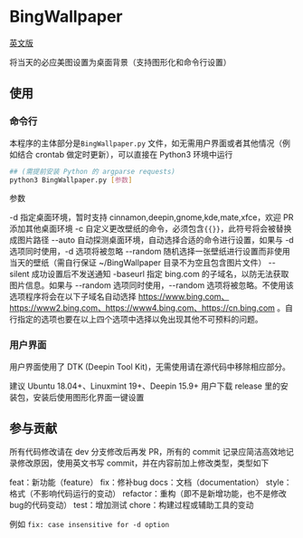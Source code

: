 # BingWallpaper

[英文版](/README-en.md)

将当天的必应美图设置为桌面背景（支持图形化和命令行设置）

## 使用

### 命令行

本程序的主体部分是```BingWallpaper.py``` 文件，如无需用户界面或者其他情况（例如结合 crontab 做定时更新），可以直接在 Python3 环境中运行

```bash
## (需提前安装 Python 的 argparse requests)
python3 BingWallpaper.py [参数]
```

参数

-d 指定桌面环境，暂时支持 cinnamon,deepin,gnome,kde,mate,xfce，欢迎 PR 添加其他桌面环境
-c 自定义更改壁纸的命令，必须包含```{{}}```，此符号将会被替换成图片路径
--auto 自动探测桌面环境，自动选择合适的命令进行设置，如果与 -d 选项同时使用，-d 选项将被忽略
--random 随机选择一张壁纸进行设置而非使用当天的壁纸（需自行保证 ~/BingWallpaper 目录不为空且包含图片文件）
--silent 成功设置后不发送通知
-baseurl 指定 bing.com 的子域名，以防无法获取图片信息。如果与 --random 选项同时使用，--random 选项将被忽略。不使用该选项程序将会在以下子域名自动选择 https://www.bing.com、https://www2.bing.com、https://www4.bing.com、https://cn.bing.com 。自行指定的选项也要在以上四个选项中选择以免出现其他不可预料的问题。


### 用户界面

用户界面使用了 DTK (Deepin Tool Kit)，无需使用请在源代码中移除相应部分。

建议 Ubuntu 18.04+、Linuxmint 19+、Deepin 15.9+ 用户下载 release 里的安装包，安装后使用图形化界面一键设置

## 参与贡献

所有代码修改请在 dev 分支修改后再发 PR，所有的 commit 记录应简洁高效地记录修改原因，使用英文书写 commit，并在内容前加上修改类型，类型如下

feat：新功能（feature）
fix：修补bug
docs：文档（documentation）
style： 格式（不影响代码运行的变动）
refactor：重构（即不是新增功能，也不是修改bug的代码变动）
test：增加测试
chore：构建过程或辅助工具的变动

例如 ```fix: case insensitive for -d option```
